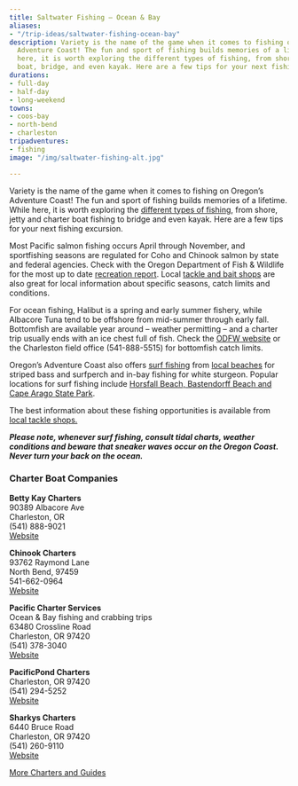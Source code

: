 ```yaml
---
title: Saltwater Fishing – Ocean & Bay
aliases:
- "/trip-ideas/saltwater-fishing-ocean-bay"
description: Variety is the name of the game when it comes to fishing on Oregon’s
  Adventure Coast! The fun and sport of fishing builds memories of a lifetime. While
  here, it is worth exploring the different types of fishing, from shore, charter
  boat, bridge, and even kayak. Here are a few tips for your next fishing excursion.
durations:
- full-day
- half-day
- long-weekend
towns:
- coos-bay
- north-bend
- charleston
tripadventures:
- fishing
image: "/img/saltwater-fishing-alt.jpg"

---
```

Variety is the name of the game when it comes to fishing on Oregon’s Adventure Coast! The fun and sport of fishing builds memories of a lifetime. While here, it is worth exploring the [different types of fishing](/fishing-by-style/), from shore, jetty and charter boat fishing to bridge and even kayak. Here are a few tips for your next fishing excursion.

Most Pacific salmon fishing occurs April through November, and sportfishing seasons are regulated for Coho and Chinook salmon by state and federal agencies. Check with the Oregon Department of Fish & Wildlife for the most up to date [recreation report](https://myodfw.com/recreation-report). Local [tackle and bait shops](https://www.oregonsadventurecoast.com/equipment-rent-and-buy/) are also great for local information about specific seasons, catch limits and conditions.

For ocean fishing, Halibut is a spring and early summer fishery, while Albacore Tuna tend to be offshore from mid-summer through early fall. Bottomfish are available year around – weather permitting – and a charter trip usually ends with an ice chest full of fish. Check the [ODFW website](https://myodfw.com/fishing) or the Charleston field office (541-888-5515) for bottomfish catch limits.

Oregon’s Adventure Coast also offers [surf fishing](https://myodfw.com/articles/how-fish-surfperch) from [local beaches](https://www.oregonsadventurecoast.com/undeveloped-beaches) for striped bass and surfperch and in-bay fishing for white sturgeon. Popular locations for surf fishing include [Horsfall Beach, Bastendorff Beach and Cape Arago State Park](https://www.oregonsadventurecoast.com/undeveloped-beaches).

The best information about these fishing opportunities is available from [local tackle shops.](https://www.oregonsadventurecoast.com/equipment-rent-and-buy/)

**_Please note, whenever surf fishing, consult tidal charts, weather conditions and beware that sneaker waves occur on the Oregon Coast. Never turn your back on the ocean._**

### **Charter Boat Companies**

**Betty Kay Charters**  
90389 Albacore Ave  
Charleston, OR  
(541) 888-9021  
[Website](http://www.bettykaycharters.com)

**Chinook Charters**  
93762 Raymond Lane  
North Bend, 97459  
541-662-0964  
[Website](https://chinookcharters.webs.com/)

**Pacific Charter Services**  
Ocean & Bay fishing and crabbing trips  
63480 Crossline Road  
Charleston, OR  97420  
(541) 378-3040  
[Website](http://www.pacificcharterservices.com)

**PacificPond Charters**  
Charleston, OR 97420  
(541) 294-5252  
[Website](https://www.facebook.com/PacificPondCharters)

**Sharkys Charters**  
6440 Bruce Road  
Charleston, OR  97420  
(541) 260-9110  
[Website](http://www.SharkysCharterFfishing.com)

[More Charters and Guides](/tour-guides-and-charters/)